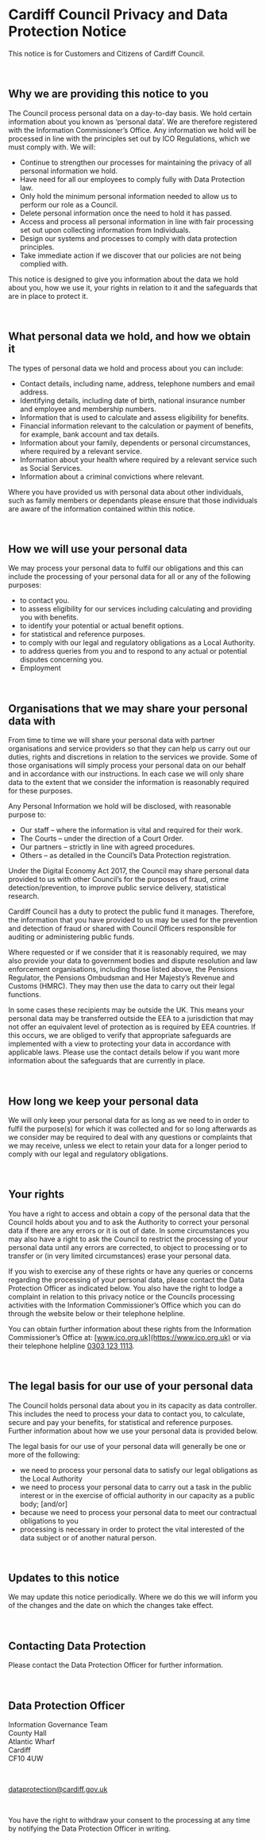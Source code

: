 # Cardiff Council Privacy and Data Protection Notice
This notice is for Customers and Citizens of Cardiff Council.

&nbsp;



## Why we are providing this notice to you
The Council process personal data on a day-to-day basis. We hold certain information about you known as ‘personal data’. We are therefore registered with the Information Commissioner’s Office. 
Any information we hold will be processed in line with the principles set out by ICO Regulations, which we must comply with.
We will:
  - Continue to strengthen our processes for maintaining the privacy of all personal information we hold.
  - Have need for all our employees to comply fully with Data Protection law.
  - Only hold the minimum personal information needed to allow us to perform our role as a Council.
  - Delete personal information once the need to hold it has passed.
  - Access and process all personal information in line with fair processing set out upon collecting information from Individuals.
  - Design our systems and processes to comply with data protection principles.
  - Take immediate action if we discover that our policies are not being complied with.

This notice is designed to give you information about the data we hold about you, how we use it, your rights in relation to it and the safeguards that are in place to protect it.

&nbsp;

## What personal data we hold, and how we obtain it
The types of personal data we hold and process about you can include:
  - Contact details, including name, address, telephone numbers and email address.
  - Identifying details, including date of birth, national insurance number and employee and membership numbers.
  - Information that is used to calculate and assess eligibility for benefits.
  - Financial information relevant to the calculation or payment of benefits, for example, bank account and tax details. 
  - Information about your family, dependents or personal circumstances, where required by a relevant service.
  - Information about your health where required by a relevant service such as Social Services.
  - Information about a criminal convictions where relevant. 

Where you have provided us with personal data about other individuals, such as family members or dependants please ensure that those individuals are aware of the information contained within this notice. 

&nbsp;

## How we will use your personal data
We may process your personal data to fulfil our obligations and this can include the processing of your personal data for all or any of the following purposes: 
  - to contact you.
  - to assess eligibility for our services including calculating and providing you with benefits.
  - to identify your potential or actual benefit options.
  - for statistical and reference purposes.
  - to comply with our legal and regulatory obligations as a Local Authority.
  - to address queries from you and to respond to any actual or potential disputes concerning you.
  - Employment

&nbsp;

## Organisations that we may share your personal data with
From time to time we will share your personal data with partner organisations and service providers so that they can help us carry out our duties, rights and discretions in relation to the services we provide.  Some of those organisations will simply process your personal data on our behalf and in accordance with our instructions. In each case we will only share data to the extent that we consider the information is reasonably required for these purposes.

Any Personal Information we hold will be disclosed, with reasonable purpose to:
  - Our staff – where the information is vital and required for their work.
  - The Courts – under the direction of a Court Order.
  - Our partners – strictly in line with agreed procedures.
  - Others – as detailed in the Council’s Data Protection registration.

Under the Digital Economy Act 2017, the Council may share personal data provided to us with other Council’s for the purposes of fraud, crime detection/prevention, to improve public service delivery, statistical research.

Cardiff Council has a duty to protect the public fund it manages. Therefore, the information that you have provided to us may be used for the prevention and detection of fraud or shared with Council Officers responsible for auditing or administering public funds. 

Where requested or if we consider that it is reasonably required, we may also provide your data to government bodies and dispute resolution and law enforcement organisations, including those listed above, the Pensions Regulator, the Pensions Ombudsman and Her Majesty’s Revenue and Customs (HMRC).  They may then use the data to carry out their legal functions.

In some cases these recipients may be outside the UK. This means your personal data may be transferred outside the EEA to a jurisdiction that may not offer an equivalent level of protection as is required by EEA countries. If this occurs, we are obliged to verify that appropriate safeguards are implemented with a view to protecting your data in accordance with applicable laws.  Please use the contact details below if you want more information about the safeguards that are currently in place.

&nbsp;

## How long we keep your personal data
We will only keep your personal data for as long as we need to in order to fulfil the purpose(s) for which it was collected and for so long afterwards as we consider may be required to deal with any questions or complaints that we may receive, unless we elect to retain your data for a longer period to comply with our legal and regulatory obligations. 

&nbsp;

## Your rights
You have a right to access and obtain a copy of the personal data that the Council holds about you and to ask the Authority to correct your personal data if there are any errors or it is out of date.  In some circumstances you may also have a right to ask the Council to restrict the processing of your personal data until any errors are corrected, to object to processing or to transfer or (in very limited circumstances) erase your personal data.  

If you wish to exercise any of these rights or have any queries or concerns regarding the processing of your personal data, please contact the Data Protection Officer as indicated below. You also have the right to lodge a complaint in relation to this privacy notice or the Councils processing activities with the Information Commissioner’s Office which you can do through the website below or their telephone helpline.

You can obtain further information about these rights from the Information Commissioner’s Office at: [www.ico.org.uk](https://www.ico.org.uk) or via their telephone helpline [0303 123 1113](tel://03031231113).

&nbsp;

## The legal basis for our use of your personal data
The Council holds personal data about you in its capacity as data controller. This includes the need to process your data to contact you, to calculate, secure and pay your benefits, for statistical and reference purposes. Further information about how we use your personal data is provided below.

The legal basis for our use of your personal data will generally be one or more of the following:
  - we need to process your personal data to satisfy our legal obligations as the Local Authority
  - we need to process your personal data to carry out a task in the public interest or in the exercise of official authority in our capacity as a public body; [and/or]
  - because we need to process your personal data to meet our contractual obligations to you
  - processing is necessary in order to protect the vital interested of the data subject or of another natural person.

&nbsp;

## Updates to this notice
We may update this notice periodically.  Where we do this we will inform you of the changes and the date on which the changes take effect. 

&nbsp;

## Contacting Data Protection
Please contact the Data Protection Officer for further information.

&nbsp;

## Data Protection Officer
Information Governance Team <br/>
County Hall <br/>
Atlantic Wharf <br/>
Cardiff <br/>
CF10 4UW

&nbsp;

[dataprotection@cardiff.gov.uk](mailto://dataprotection@cardiff.gov.uk)

&nbsp;

You have the right to withdraw your consent to the processing at any time by notifying the Data Protection Officer in writing.